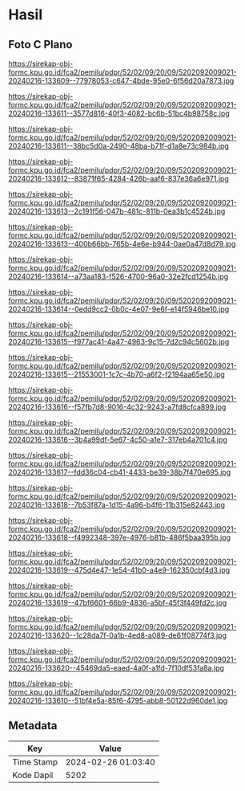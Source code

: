 # Hasil

## Foto C Plano

https://sirekap-obj-formc.kpu.go.id/fca2/pemilu/pdpr/52/02/09/20/09/5202092009021-20240216-133609--77978053-c647-4bde-95e0-6f56d20a7873.jpg

https://sirekap-obj-formc.kpu.go.id/fca2/pemilu/pdpr/52/02/09/20/09/5202092009021-20240216-133611--3577d816-40f3-4082-bc6b-51bc4b98758c.jpg

https://sirekap-obj-formc.kpu.go.id/fca2/pemilu/pdpr/52/02/09/20/09/5202092009021-20240216-133611--38bc5d0a-2490-48ba-b71f-d1a8e73c984b.jpg

https://sirekap-obj-formc.kpu.go.id/fca2/pemilu/pdpr/52/02/09/20/09/5202092009021-20240216-133612--83871f65-4284-426b-aaf6-837e36a6e971.jpg

https://sirekap-obj-formc.kpu.go.id/fca2/pemilu/pdpr/52/02/09/20/09/5202092009021-20240216-133613--2c191f56-047b-481c-811b-0ea3b1c4524b.jpg

https://sirekap-obj-formc.kpu.go.id/fca2/pemilu/pdpr/52/02/09/20/09/5202092009021-20240216-133613--400b66bb-765b-4e6e-b944-0ae0a47d8d79.jpg

https://sirekap-obj-formc.kpu.go.id/fca2/pemilu/pdpr/52/02/09/20/09/5202092009021-20240216-133614--a73aa183-f526-4700-96a0-32e2fcd1254b.jpg

https://sirekap-obj-formc.kpu.go.id/fca2/pemilu/pdpr/52/02/09/20/09/5202092009021-20240216-133614--0edd9cc2-0b0c-4e07-9e6f-e14f5946be10.jpg

https://sirekap-obj-formc.kpu.go.id/fca2/pemilu/pdpr/52/02/09/20/09/5202092009021-20240216-133615--f977ac41-4a47-4963-9c15-7d2c94c5602b.jpg

https://sirekap-obj-formc.kpu.go.id/fca2/pemilu/pdpr/52/02/09/20/09/5202092009021-20240216-133615--21553001-1c7c-4b70-a6f2-f2194aa65e50.jpg

https://sirekap-obj-formc.kpu.go.id/fca2/pemilu/pdpr/52/02/09/20/09/5202092009021-20240216-133616--f57fb7d8-9016-4c32-9243-a7fd8cfca899.jpg

https://sirekap-obj-formc.kpu.go.id/fca2/pemilu/pdpr/52/02/09/20/09/5202092009021-20240216-133616--3b4a99df-5e67-4c50-a1e7-317eb4a701c4.jpg

https://sirekap-obj-formc.kpu.go.id/fca2/pemilu/pdpr/52/02/09/20/09/5202092009021-20240216-133617--fdd36c04-cb41-4433-be39-38b7f470e695.jpg

https://sirekap-obj-formc.kpu.go.id/fca2/pemilu/pdpr/52/02/09/20/09/5202092009021-20240216-133618--7b53f87a-1d15-4a96-b4f6-11b315e82443.jpg

https://sirekap-obj-formc.kpu.go.id/fca2/pemilu/pdpr/52/02/09/20/09/5202092009021-20240216-133618--f4992348-397e-4976-b81b-486f5baa395b.jpg

https://sirekap-obj-formc.kpu.go.id/fca2/pemilu/pdpr/52/02/09/20/09/5202092009021-20240216-133619--475d4e47-1e54-41b0-a4e9-162350cbf4d3.jpg

https://sirekap-obj-formc.kpu.go.id/fca2/pemilu/pdpr/52/02/09/20/09/5202092009021-20240216-133619--47bf6601-66b9-4836-a5bf-45f3f449fd2c.jpg

https://sirekap-obj-formc.kpu.go.id/fca2/pemilu/pdpr/52/02/09/20/09/5202092009021-20240216-133620--1c28da7f-0a1b-4ed8-a089-de61f08774f3.jpg

https://sirekap-obj-formc.kpu.go.id/fca2/pemilu/pdpr/52/02/09/20/09/5202092009021-20240216-133620--45469da5-eaed-4a0f-a1fd-7f10df53fa8a.jpg

https://sirekap-obj-formc.kpu.go.id/fca2/pemilu/pdpr/52/02/09/20/09/5202092009021-20240216-133610--51bf4e5a-85f6-4795-abb8-50122d960de1.jpg


## Metadata

| Key        | Value               |
| ---------- | ------------------- |
| Time Stamp | 2024-02-26 01:03:40 |
| Kode Dapil | 5202                |



